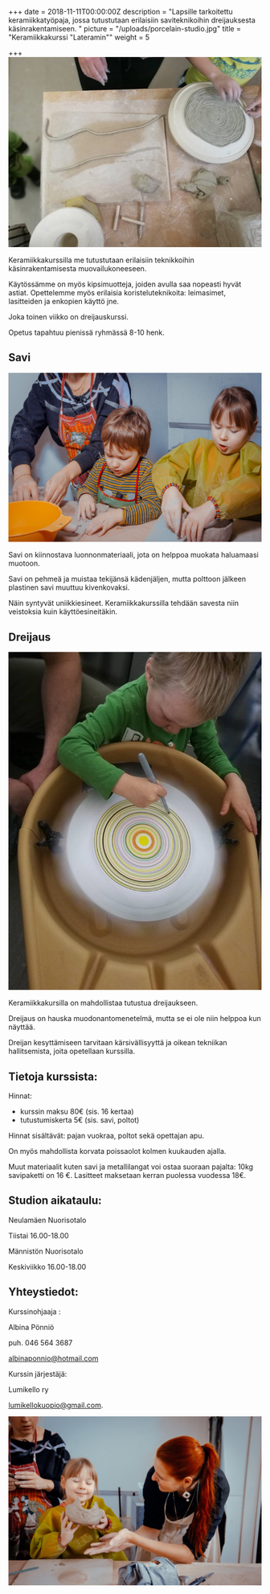 +++
date = 2018-11-11T00:00:00Z
description = "Lapsille tarkoitettu keramiikkatyöpaja, jossa tutustutaan erilaisiin saviteknikoihin dreijauksesta käsinrakentamiseen. "
picture = "/uploads/porcelain-studio.jpg"
title = "Keramiikkakurssi    \"Lateramin\""
weight = 5

+++
​![](/uploads/porcelain-studio-01.jpg)

Keramiikkakurssilla me tutustutaan erilaisiin teknikkoihin käsinrakentamisesta muovailukoneeseen.

Käytössämme on myös kipsimuotteja, joiden avulla saa nopeasti hyvät astiat. Opettelemme myös erilaisia koristeluteknikoita: leimasimet, lasitteiden ja enkopien käyttö jne.

Joka toinen viikko on dreijauskurssi.

Opetus tapahtuu pienissä ryhmässä 8-10 henk.

## Savi

​![](/uploads/porcelain-studio-02.jpg)

Savi on kiinnostava luonnonmateriaali, jota on helppoa muokata haluamaasi muotoon.

Savi on pehmeä ja muistaa tekijänsä kädenjäljen, mutta polttoon jälkeen plastinen savi muuttuu kivenkovaksi.

Näin syntyvät uniikkiesineet. Keramiikkakurssilla tehdään savesta niin veistoksia kuin käyttöesineitäkin.

## Dreijaus

​![](/uploads/porcelain-studio-03.jpg)

Keramiikkakursilla on mahdollistaa tutustua dreijaukseen.

Dreijaus on hauska muodonantomenetelmä, mutta se ei ole niin helppoa kun näyttää.

Dreijan kesyttämiseen tarvitaan kärsivällisyyttä ja oikean tekniikan hallitsemista, joita opetellaan kurssilla.

## **Tietoja kurssista:**

Hinnat:

* ​kurssin maksu 80€ (sis. 16 kertaa)
* tutustumiskerta 5€ (sis. savi, poltot)

​​Hinnat sisältävät: pajan vuokraa, poltot sekä opettajan apu.

On myös mahdollista korvata poissaolot kolmen kuukauden ajalla.

Muut materiaalit kuten savi ja metallilangat voi ostaa suoraan pajalta: 10kg savipaketti on 16 €. Lasitteet maksetaan kerran puolessa vuodessa 18€.

## **Studion aikataulu:**

Neulamäen Nuorisotalo

Tiistai     16.00-18.00

Männistön Nuorisotalo

Keskiviikko 16.00-18.00

## **Yhteystiedot:**

Kurssinohjaaja :

Albina Pönniö

puh. 046 564 3687

albinaponnio@hotmail.com

Kurssin järjestäjä:

Lumikello ry

lumikellokuopio@gmail.com.

​![](/uploads/porcelain-studio-04.jpg)